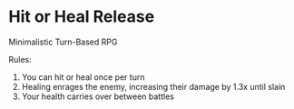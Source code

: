 # Hit or Heal Release
Minimalistic Turn-Based RPG

Rules:
1. You can hit or heal once per turn
2. Healing enrages the enemy, increasing their damage by 1.3x until slain
3. Your health carries over between battles